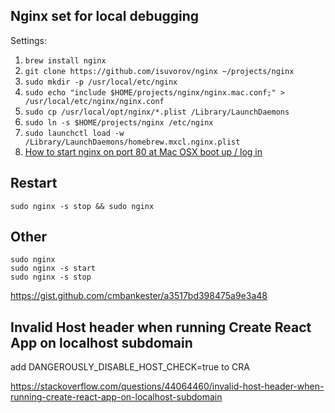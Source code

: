 ## Nginx set for local debugging
 
Settings:
1. `brew install nginx`
2. `git clone https://github.com/isuvorov/nginx ~/projects/nginx`
3. `sudo mkdir -p /usr/local/etc/nginx`
4. `sudo echo "include $HOME/projects/nginx/nginx.mac.conf;" > /usr/local/etc/nginx/nginx.conf`
5. `sudo cp /usr/local/opt/nginx/*.plist /Library/LaunchDaemons`
6. `sudo ln -s $HOME/projects/nginx /etc/nginx`
7. `sudo launchctl load -w /Library/LaunchDaemons/homebrew.mxcl.nginx.plist`
8. [How to start nginx on port 80 at Mac OSX boot up / log in](https://derickbailey.com/2014/12/27/how-to-start-nginx-on-port-80-at-mac-osx-boot-up-log-in/)

## Restart

```
sudo nginx -s stop && sudo nginx
```

## Other

```
sudo nginx
sudo nginx -s start
sudo nginx -s stop
```


https://gist.github.com/cmbankester/a3517bd398475a9e3a48

## Invalid Host header when running Create React App on localhost subdomain

add DANGEROUSLY_DISABLE_HOST_CHECK=true to CRA

https://stackoverflow.com/questions/44064460/invalid-host-header-when-running-create-react-app-on-localhost-subdomain
